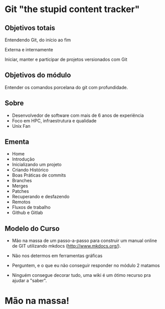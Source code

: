 Git "the stupid content tracker"
================================

Objetivos totais
----------------

Entendendo Git, do início ao fim

Externa e internamente

Iniciar, manter e participar de projetos versionados com Git 

Objetivos do módulo
-------------------

Entender os comandos porcelana do git com profundidade.

Sobre
-----

- Desenvolvedor de software com mais de 6 anos de experiência
- Foco em HPC, infraestrutura e qualidade
- Unix Fan

Ementa
------

- Home
- Introdução
- Inicializando um projeto
- Criando Histórico
- Boas Práticas de commits
- Branches
- Merges
- Patches
- Recuperando e desfazendo
- Remotos
- Fluxos de trabalho
- Github e Gitlab

Modelo do Curso
---------------

 - Mão na massa de um passo-a-passo para construir um manual online de GIT utilizando
     mkdocs (http://www.mkdocs.org/).

 - Não nos determos em ferramentas gráficas
 - Perguntem, e o que eu não conseguir responder no módulo 2 matamos
 - Ninguém consegue decorar tudo, uma wiki é um ótimo recurso pra
     ajudar a "saber".


Mão na massa!
=============

